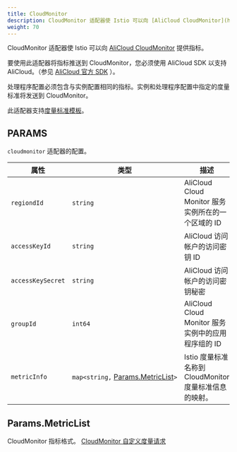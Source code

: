 ```yaml
---
title: CloudMonitor
description: CloudMonitor 适配器使 Istio 可以向 [AliCloud CloudMonitor](https://cloudmonitor.console.aliyun.com/) 提供指标。
weight: 70
---
```


CloudMonitor 适配器使 Istio 可以向 [AliCloud CloudMonitor](https://cloudmonitor.console.aliyun.com/) 提供指标。

要使用此适配器将指标推送到 CloudMonitor，您必须使用 AliCloud SDK 以支持 AliCloud。（参见 [AliCloud 官方 SDK](https://github.com/aliyun/alibaba-cloud-sdk-go) ）。

处理程序配置必须包含与实例配置相同的指标。实例和处理程序配置中指定的度量标准将发送到 CloudMonitor。

此适配器支持[度量标准模板](/zh/docs/reference/config/policy-and-telemetry/templates/metric/)。

## PARAMS

`cloudmonitor` 适配器的配置。

| 属性 | 类型 | 描述 |
| --- | --- | --- |
| `regiondId` | `string` | AliCloud Cloud Monitor 服务实例所在的一个区域的 ID |
| `accessKeyId` | `string` | AliCloud 访问帐户的访问密钥 ID |
| `accessKeySecret` | `string` | AliCloud 访问帐户的访问密钥秘密 |
| `groupId` | `int64` | AliCloud Cloud Monitor 服务实例中的应用程序组的 ID |
| `metricInfo` | `map<string,` [Params.MetricList](#Params-MetricList)`>` | Istio 度量标准名称到 CloudMonitor 度量标准信息的映射。 |

## Params.MetricList

CloudMonitor 指标格式。 [CloudMonitor 自定义度量请求](https://github.com/aliyun/alibaba-cloud-sdk-go/blob/master/services/cms/put_custom_metric.go)